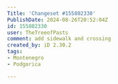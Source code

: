 ```yaml
---
Title: 'Changeset #155802330'
PublishDate: 2024-08-26T20:52:04Z
id: 155802330
user: TheTreeofPasts
comment: add sidewalk and crossing
created_by: iD 2.30.2
tags:
- Montenegro
- Podgorica

---
```

